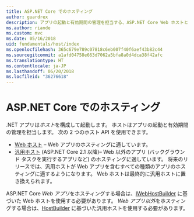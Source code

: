 ```yaml
---
title: ASP.NET Core でのホスティング
author: guardrex
description: アプリの起動と有効期間の管理を担当する、ASP.NET Core Web ホストと .NET 汎用ホストについて説明します。
ms.author: riande
ms.custom: mvc
ms.date: 05/16/2018
uid: fundamentals/host/index
ms.openlocfilehash: 365c679e789c07818c6eb007f40f6aef43b82c44
ms.sourcegitcommit: a1afd04758e663d7062a5bfa8a0d4dca38f42afc
ms.translationtype: HT
ms.contentlocale: ja-JP
ms.lasthandoff: 06/20/2018
ms.locfileid: "36276618"
---
```

# <a name="host-in-aspnet-core"></a>ASP.NET Core でのホスティング

.NET アプリは*ホスト*を構成して起動します。 ホストはアプリの起動と有効期間の管理を担当します。 次の 2 つのホスト API を使用できます。

* [Web ホスト](xref:fundamentals/host/web-host) &ndash; Web アプリのホスティングに適しています。
* [汎用ホスト](xref:fundamentals/host/generic-host) (ASP.NET Core 2.1 以降)&ndash; Web 以外のアプリ (バックグラウンド タスクを実行するアプリなど) のホスティングに適しています。 将来のリリースでは、汎用ホストが Web アプリを含むすべての種類のアプリのホスティングに適するようになります。 Web ホストは最終的に汎用ホストに置き換えられます。

ASP.NET Core *Web アプリ*をホスティングする場合は、[IWebHostBuilder](/dotnet/api/microsoft.aspnetcore.hosting.iwebhostbuilder) に基づいた Web ホストを使用する必要があります。 *Web アプリ以外*をホスティングする場合は、[HostBuilder](/dotnet/api/microsoft.extensions.hosting.hostbuilder) に基づいた汎用ホストを使用する必要があります。
